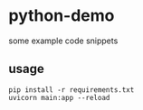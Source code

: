 # python-demo
some example code snippets

## usage
```
pip install -r requirements.txt
uvicorn main:app --reload
```
